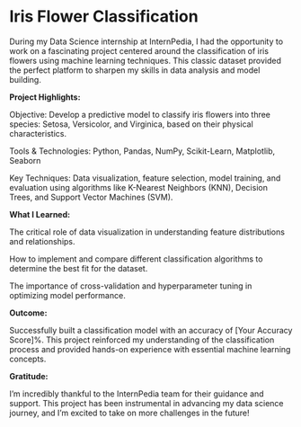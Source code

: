 # Iris Flower Classification

During my Data Science internship at InternPedia, I had the opportunity to work on a fascinating project centered around the classification of iris flowers using machine learning techniques. This classic dataset provided the perfect platform to sharpen my skills in data analysis and model building.

**Project Highlights:**

Objective: Develop a predictive model to classify iris flowers into three species: Setosa, Versicolor, and Virginica, based on their physical characteristics.

Tools & Technologies: Python, Pandas, NumPy, Scikit-Learn, Matplotlib, Seaborn

Key Techniques: Data visualization, feature selection, model training, and evaluation using algorithms like K-Nearest Neighbors (KNN), Decision Trees, and Support Vector Machines (SVM).

**What I Learned:**

The critical role of data visualization in understanding feature distributions and relationships.

How to implement and compare different classification algorithms to determine the best fit for the dataset.

The importance of cross-validation and hyperparameter tuning in optimizing model performance.

**Outcome:**

Successfully built a classification model with an accuracy of [Your Accuracy Score]%. This project reinforced my understanding of the classification process and provided hands-on experience with essential machine learning concepts.

**Gratitude:**

I’m incredibly thankful to the InternPedia team for their guidance and support. This project has been instrumental in advancing my data science journey, and I’m excited to take on more challenges in the future!

